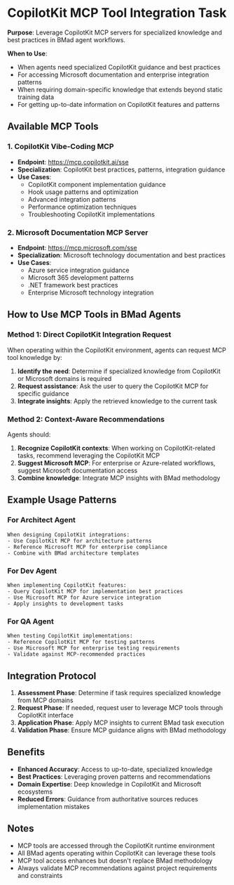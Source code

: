 # CopilotKit MCP Tool Integration Task

**Purpose**: Leverage CopilotKit MCP servers for specialized knowledge and best practices in BMad agent workflows.

**When to Use**:

- When agents need specialized CopilotKit guidance and best practices
- For accessing Microsoft documentation and enterprise integration patterns
- When requiring domain-specific knowledge that extends beyond static training data
- For getting up-to-date information on CopilotKit features and patterns

## Available MCP Tools

### 1. CopilotKit Vibe-Coding MCP

- **Endpoint**: <https://mcp.copilotkit.ai/sse>
- **Specialization**: CopilotKit best practices, patterns, integration guidance
- **Use Cases**:
  - CopilotKit component implementation guidance
  - Hook usage patterns and optimization
  - Advanced integration patterns
  - Performance optimization techniques
  - Troubleshooting CopilotKit implementations

### 2. Microsoft Documentation MCP Server

- **Endpoint**: <https://mcp.microsoft.com/sse>
- **Specialization**: Microsoft technology documentation and best practices
- **Use Cases**:
  - Azure service integration guidance
  - Microsoft 365 development patterns
  - .NET framework best practices
  - Enterprise Microsoft technology integration

## How to Use MCP Tools in BMad Agents

### Method 1: Direct CopilotKit Integration Request

When operating within the CopilotKit environment, agents can request MCP tool knowledge by:

1. **Identify the need**: Determine if specialized knowledge from CopilotKit or Microsoft domains is required
2. **Request assistance**: Ask the user to query the CopilotKit MCP for specific guidance
3. **Integrate insights**: Apply the retrieved knowledge to the current task

### Method 2: Context-Aware Recommendations

Agents should:

1. **Recognize CopilotKit contexts**: When working on CopilotKit-related tasks, recommend leveraging the CopilotKit MCP
2. **Suggest Microsoft MCP**: For enterprise or Azure-related workflows, suggest Microsoft documentation access
3. **Combine knowledge**: Integrate MCP insights with BMad methodology

## Example Usage Patterns

### For Architect Agent

```text
When designing CopilotKit integrations:
- Use CopilotKit MCP for architecture patterns
- Reference Microsoft MCP for enterprise compliance
- Combine with BMad architecture templates
```

### For Dev Agent

```text
When implementing CopilotKit features:
- Query CopilotKit MCP for implementation best practices
- Use Microsoft MCP for Azure service integration
- Apply insights to development tasks
```

### For QA Agent

```text
When testing CopilotKit implementations:
- Reference CopilotKit MCP for testing patterns
- Use Microsoft MCP for enterprise testing requirements
- Validate against MCP-recommended practices
```

## Integration Protocol

1. **Assessment Phase**: Determine if task requires specialized knowledge from MCP domains
2. **Request Phase**: If needed, request user to leverage MCP tools through CopilotKit interface
3. **Application Phase**: Apply MCP insights to current BMad task execution
4. **Validation Phase**: Ensure MCP guidance aligns with BMad methodology

## Benefits

- **Enhanced Accuracy**: Access to up-to-date, specialized knowledge
- **Best Practices**: Leveraging proven patterns and recommendations
- **Domain Expertise**: Deep knowledge in CopilotKit and Microsoft ecosystems
- **Reduced Errors**: Guidance from authoritative sources reduces implementation mistakes

## Notes

- MCP tools are accessed through the CopilotKit runtime environment
- All BMad agents operating within CopilotKit can leverage these tools
- MCP tool access enhances but doesn't replace BMad methodology
- Always validate MCP recommendations against project requirements and constraints
